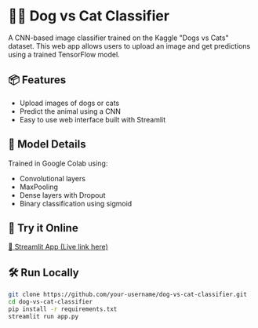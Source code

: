 # 🐶🐱 Dog vs Cat Classifier

A CNN-based image classifier trained on the Kaggle "Dogs vs Cats" dataset. This web app allows users to upload an image and get predictions using a trained TensorFlow model.

## 📦 Features

- Upload images of dogs or cats
- Predict the animal using a CNN
- Easy to use web interface built with Streamlit

## 🧠 Model Details

Trained in Google Colab using:
- Convolutional layers
- MaxPooling
- Dense layers with Dropout
- Binary classification using sigmoid

## 🚀 Try it Online

[🔗 Streamlit App (Live link here)](#)

## 🛠 Run Locally

```bash
git clone https://github.com/your-username/dog-vs-cat-classifier.git
cd dog-vs-cat-classifier
pip install -r requirements.txt
streamlit run app.py
